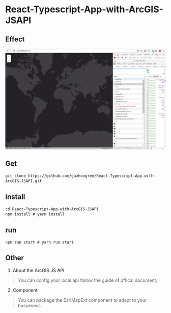 # React-Typescript-App-with-ArcGIS-JSAPI
## Effect
![effect of project](./img/EsirMap.png)
## Get
```shell
git clone https://github.com/guzhongren/React-Typescript-App-with-ArcGIS-JSAPI.git
```
## install 
```shell
cd React-Typescript-App-with-ArcGIS-JSAPI
npm install # yarn install
```
## run 
```shell
npm run start # yarn run start
```

## Other
1. About the ArcGIS JS API
  > You can config your local api follow the guide of offical document;
2. Component
  > You can package the EsriMapExt component to adapt to your busseness
